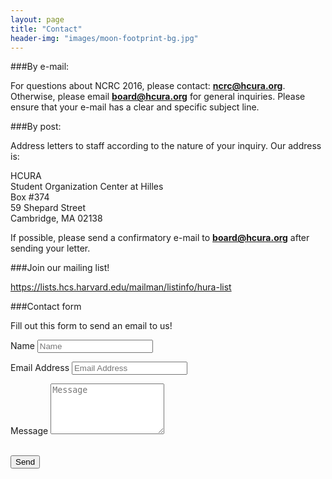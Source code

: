 ```yaml
---
layout: page
title: "Contact"
header-img: "images/moon-footprint-bg.jpg"
---
```


###By e-mail:

For questions about NCRC 2016, please contact: **ncrc@hcura.org**. Otherwise, please email **board@hcura.org** for general inquiries.  Please ensure that your e-mail has a clear and specific subject line.

###By post:

Address letters to staff according to the nature of your inquiry.  Our address is:
<dl>
   <dt>HCURA</dt>
   <dt>Student Organization Center at Hilles</dt>
   <dt>Box #374</dt>
   <dt>59 Shepard Street</dt>
   <dt>Cambridge, MA 02138</dt>
</dl>

If possible, please send a confirmatory e-mail to **board@hcura.org** after sending your letter.

###Join our mailing list!

https://lists.hcs.harvard.edu/mailman/listinfo/hura-list

###Contact form

Fill out this form to send an email to us!

<form action="//formspree.io/board@hcura.org"
      method="POST">
    <div class="row control-group">
        <div class="form-group col-xs-12 floating-label-form-group controls">
            <label>Name</label>
            <input type="text" class="form-control" placeholder="Name" id="name" required data-validation-required-message="Please enter your name.">
            <p class="help-block text-danger"></p>
        </div>
    </div>
    <div class="row control-group">
        <div class="form-group col-xs-12 floating-label-form-group controls">
            <label>Email Address</label>
            <input type="email" class="form-control" placeholder="Email Address" id="email" required data-validation-required-message="Please enter your email address.">
            <p class="help-block text-danger"></p>
        </div>
    </div>
    <div class="row control-group">
        <div class="form-group col-xs-12 floating-label-form-group controls">
            <label>Message</label>
            <textarea rows="5" class="form-control" placeholder="Message" id="message" required data-validation-required-message="Please enter a message."></textarea>
            <p class="help-block text-danger"></p>
        </div>
    </div>
    <input type="text" name="_gotcha" style="display:none" />
    <br>
    <div id="success"></div>
    <div class="row">
        <div class="form-group col-xs-12">
            <button type="submit" class="btn btn-default">Send</button>
        </div>
    </div>
</form>
